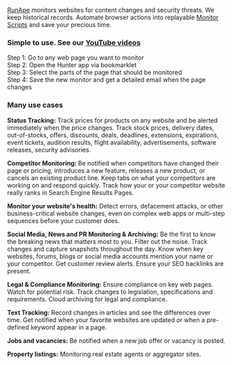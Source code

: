 [RunApe](https://runape.com) monitors websites for content changes and security threats. We keep historical records. Automate browser actions into replayable [Monitor Scripts](https://github.com/RunApe/MonitorScripts) and save your precious time.

### Simple to use. See our [YouTube videos](https://www.youtube.com/playlist?list=PLwqPcRBQBPVXW0boZp4XDNDOchUuDI9OI)

Step 1: Go to any web page you want to monitor<br>
Step 2: Open the Hunter app via bookmarklet<br>
Step 3: Select the parts of the page that should be monitored<br>
Step 4: Save the new monitor and get a detailed email when the page changes<br>

### Many use cases

**Status Tracking:**
Track prices for products on any website and be alerted immediately when the price changes. Track stock prices, delivery dates, out-of-stocks, offers, discounts, deals, deadlines, extensions, expirations, event tickets, audition results, flight availability, advertisements, software releases, security advisories.


**Competitor Monitoring:**
Be notified when competitors have changed their page or pricing, introduces a new feature, releases a new product, or cancels an existing product line. Keep tabs on what your competitors are working on and respond quickly. Track how your or your competitor website really ranks in Search Engine Results Pages.


**Monitor your website's health:**
Detect errors, defacement attacks, or other business-critical website changes, even on complex web apps or multi-step sequences before your customer does.


**Social Media, News and PR Monitoring & Archiving:**
Be the first to know the breaking news that matters most to you. Filter out the noise. Track changes and capture snapshots throughout the day. Know when key websites, forums, blogs or social media accounts mention your name or your competitor. Get customer review alerts. Ensure your SEO backlinks are present.


**Legal & Compliance Monitoring:**
Ensure compliance on key web pages. Watch for potential risk. Track changes to legislation, specifications and requirements. Cloud archiving for legal and compliance.


**Text Tracking:**
Record changes in articles and see the differences over time. Get notified when your favorite websites are updated or when a pre-defined keyword appear in a page.


**Jobs and vacancies:** 
Be notified when a new job offer or vacancy is posted.

**Property listings:** 
Monitoring real estate agents or aggregator sites.